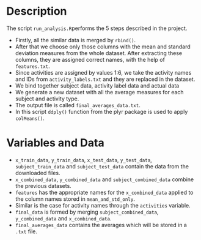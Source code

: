 # Description

The script `run_analysis.R`performs the 5 steps described in the project.

* Firstly, all the similar data is merged by `rbind()`.
* After that we choose only those columns with the mean and standard deviation measures from the whole dataset. After extracting these columns, they are assigned correct names, with the help of `features.txt`.
* Since activities are assigned by values 1:6, we take the activity names and IDs from `activity_labels.txt` and they are replaced in the dataset.
* We bind together subject data, activity label data and actual data
* We generate a new dataset with all the average measures for each subject and activity type. 
* The output file is called `final_averages_data.txt`.
* In this script `ddply()` function from the plyr package is used to apply `colMeans()`.

# Variables and Data

* `x_train_data`, `y_train_data`, `x_test_data`, `y_test_data`, `subject_train_data` and `subject_test_data` contain the data from the downloaded files.
* `x_combined_data`, `y_combined_data` and `subject_combined_data` combine the previous datasets.
* `features` has the appropriate names for the `x_combined_data` applied to the column names stored in `mean_and_std_only`.
* Similar is the case for activity names through the `activities` variable.
* `final_data` is formed by merging `subject_combined_data`, `y_combined_data` and `x_combined_data`.
* `final_averages_data` contains the averages which will be stored in a `.txt` file. 


